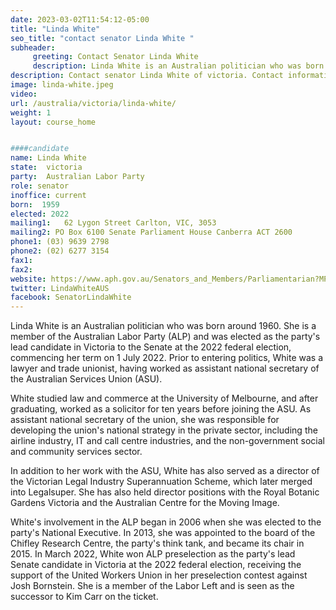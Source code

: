 ```yaml
---
date: 2023-03-02T11:54:12-05:00
title: "Linda White"
seo_title: "contact senator Linda White "
subheader:
     greeting: Contact Senator Linda White
     description: Linda White is an Australian politician who was born around 1960. She is a member of the Australian Labor Party (ALP) and was elected as the party's lead candidate in Victoria to the Senate at the 2022 federal election, commencing her term on 1 July 2022.
description: Contact senator Linda White of victoria. Contact information for Linda White includes email address, phone number, and mailing address.
image: linda-white.jpeg
video:
url: /australia/victoria/linda-white/
weight: 1
layout: course_home


####candidate
name: Linda White
state:	victoria
party:	Australian Labor Party
role: senator
inoffice: current
born:  1959
elected: 2022
mailing1:	62 Lygon Street Carlton, VIC, 3053
mailing2: PO Box 6100 Senate Parliament House Canberra ACT 2600
phone1:	(03) 9639 2798
phone2: (02) 6277 3154
fax1:
fax2:
website: https://www.aph.gov.au/Senators_and_Members/Parliamentarian?MPID=252157
twitter: LindaWhiteAUS
facebook: SenatorLindaWhite
---
```

Linda White is an Australian politician who was born around 1960. She is a member of the Australian Labor Party (ALP) and was elected as the party's lead candidate in Victoria to the Senate at the 2022 federal election, commencing her term on 1 July 2022. Prior to entering politics, White was a lawyer and trade unionist, having worked as assistant national secretary of the Australian Services Union (ASU).

White studied law and commerce at the University of Melbourne, and after graduating, worked as a solicitor for ten years before joining the ASU. As assistant national secretary of the union, she was responsible for developing the union's national strategy in the private sector, including the airline industry, IT and call centre industries, and the non-government social and community services sector.

In addition to her work with the ASU, White has also served as a director of the Victorian Legal Industry Superannuation Scheme, which later merged into Legalsuper. She has also held director positions with the Royal Botanic Gardens Victoria and the Australian Centre for the Moving Image.

White's involvement in the ALP began in 2006 when she was elected to the party's National Executive. In 2013, she was appointed to the board of the Chifley Research Centre, the party's think tank, and became its chair in 2015. In March 2022, White won ALP preselection as the party's lead Senate candidate in Victoria at the 2022 federal election, receiving the support of the United Workers Union in her preselection contest against Josh Bornstein. She is a member of the Labor Left and is seen as the successor to Kim Carr on the ticket.
